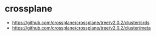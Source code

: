 # crossplane

- https://github.com/crossplane/crossplane/tree/v2.0.2/cluster/crds
- https://github.com/crossplane/crossplane/tree/v2.0.2/cluster/meta
